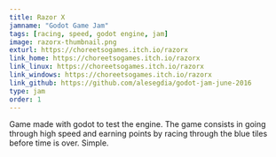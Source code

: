 ```yaml
---
title: Razor X
jamname: "Godot Game Jam"
tags: [racing, speed, godot engine, jam]
image: razorx-thumbnail.png
exturl: https://choreetsogames.itch.io/razorx
link_home: https://choreetsogames.itch.io/razorx
link_linux: https://choreetsogames.itch.io/razorx
link_windows: https://choreetsogames.itch.io/razorx
link_github: https://github.com/alesegdia/godot-jam-june-2016
type: jam
order: 1
---
```


Game made with godot to test the engine. The game consists in going through high speed and
earning points by racing through the blue tiles before time is over. Simple.
